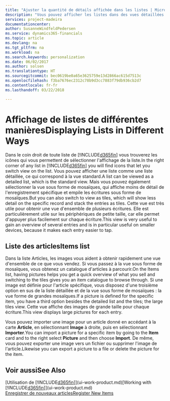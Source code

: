 ```yaml
---
title: "Ajuster la quantité de détails affichée dans les listes | Microsoft Docs"
description: "Vous pouvez afficher les listes dans des vues détaillées qui fournissent plus d'informations, ou en tant que vignettes faciles à analyser visuellement."
services: project-madeira
documentationcenter: 
author: SusanneWindfeldPedersen
ms.service: dynamics365-financials
ms.topic: article
ms.devlang: na
ms.tgt_pltfrm: na
ms.workload: na
ms.search.keywords: personalization
ms.date: 06/02/2017
ms.author: solsen
ms.translationtype: HT
ms.sourcegitcommit: bec0619be0a65e3625759e13d2866ac615d7513c
ms.openlocfilehash: f3ba7676ec2312c78b9d3cc7883f79db936cb2d7
ms.contentlocale: fr-fr
ms.lasthandoff: 03/22/2018

---
```

# <a name="displaying-lists-in-different-ways"></a><span data-ttu-id="d42ef-103">Affichage de listes de différentes manières</span><span class="sxs-lookup"><span data-stu-id="d42ef-103">Displaying Lists in Different Ways</span></span>
<span data-ttu-id="d42ef-104">Dans le coin droit de toute liste de [!INCLUDE[d365fin](includes/d365fin_md.md)] vous trouverez les icônes qui vous permettent de sélectionner l'affichage de la liste.</span><span class="sxs-lookup"><span data-stu-id="d42ef-104">In the right corner of any list in [!INCLUDE[d365fin](includes/d365fin_md.md)] you will find icons that let you switch view on the list.</span></span> <span data-ttu-id="d42ef-105">Vous pouvez afficher une liste comme une liste détaillée, ce qui correspond à la vue standard.</span><span class="sxs-lookup"><span data-stu-id="d42ef-105">A list can be viewed as a detailed list, which is the standard view.</span></span> <span data-ttu-id="d42ef-106">Mais vous pouvez également sélectionner la vue sous forme de mosaïques, qui affiche moins de détail de l'enregistrement spécifique et empile les écritures sous forme de mosaïques.</span><span class="sxs-lookup"><span data-stu-id="d42ef-106">But you can also switch to view as tiles, which will show less detail on the specific record and stack the entries as tiles.</span></span> <span data-ttu-id="d42ef-107">Cette vue est très utile pour obtenir une vue d'ensemble de plusieurs écritures. Elle est particulièrement utile sur les périphériques de petite taille, car elle permet d'appuyer plus facilement sur chaque écriture.</span><span class="sxs-lookup"><span data-stu-id="d42ef-107">This view is very useful to gain an overview of several entries and is in particular useful on smaller devices, because it makes each entry easier to tap.</span></span>

## <a name="items-list"></a><span data-ttu-id="d42ef-108">Liste des articles</span><span class="sxs-lookup"><span data-stu-id="d42ef-108">Items list</span></span>
<span data-ttu-id="d42ef-109">Dans la liste Articles, les images vous aident à obtenir rapidement une vue d'ensemble de ce que vous vendez. Si vous passez à la vue sous forme de mosaïques, vous obtenez un catalogue d'articles à parcourir.</span><span class="sxs-lookup"><span data-stu-id="d42ef-109">On the Items list, having pictures helps you get a quick overview of what you sell and switching to the tiles gives you an item catalogue to browse through.</span></span> <span data-ttu-id="d42ef-110">Si une image est définie pour l'article spécifique, vous disposez d'une troisième option en sus de la liste détaillée et de la vue sous forme de mosaïques : la vue forme de grandes mosaïques.</span><span class="sxs-lookup"><span data-stu-id="d42ef-110">If a picture is defined for the specific item, you have a third option besides the detailed list and the tiles; the large tiles view.</span></span> <span data-ttu-id="d42ef-111">Cette vue affiche des images de grande taille pour chaque écriture.</span><span class="sxs-lookup"><span data-stu-id="d42ef-111">This view displays large pictures for each entry.</span></span>

<span data-ttu-id="d42ef-112">Vous pouvez importer une image pour un article donné en accédant à la carte **Article**, en sélectionnant **Image** à droite, puis en sélectionnant **Importer**.</span><span class="sxs-lookup"><span data-stu-id="d42ef-112">You can import a picture for a specific item by going to the **Item** card and to the right select **Picture** and then choose **Import**.</span></span> <span data-ttu-id="d42ef-113">De même, vous pouvez exporter une image vers un fichier ou supprimer l'image de l'article.</span><span class="sxs-lookup"><span data-stu-id="d42ef-113">Likewise you can export a picture to a file or delete the picture for the item.</span></span>  

## <a name="see-also"></a><span data-ttu-id="d42ef-114">Voir aussi</span><span class="sxs-lookup"><span data-stu-id="d42ef-114">See Also</span></span>
<span data-ttu-id="d42ef-115">[Utilisation de [!INCLUDE[d365fin](includes/d365fin_md.md)]](ui-work-product.md)</span><span class="sxs-lookup"><span data-stu-id="d42ef-115">[Working with [!INCLUDE[d365fin](includes/d365fin_md.md)]](ui-work-product.md)</span></span>  
[<span data-ttu-id="d42ef-116">Enregistrer de nouveaux articles</span><span class="sxs-lookup"><span data-stu-id="d42ef-116">Register New Items</span></span>](inventory-how-register-new-items.md)  

